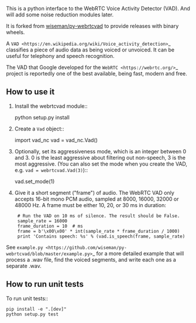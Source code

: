 This is a python interface to the WebRTC Voice Activity Detector
(VAD).  And will add some noise reduction modules later.

It is forked from [wiseman/py-webrtcvad](https://github.com/wiseman/py-webrtcvad) to provide releases with binary wheels.

A `VAD <https://en.wikipedia.org/wiki/Voice_activity_detection>`_
classifies a piece of audio data as being voiced or unvoiced. It can
be useful for telephony and speech recognition.

The VAD that Google developed for the `WebRTC <https://webrtc.org/>`_
project is reportedly one of the best available, being fast, modern
and free.

How to use it
-------------

1. Install the webrtcvad module::

    python setup.py install

2. Create a ``Vad`` object::

    import vad_nc
    vad = vad_nc.Vad()

3. Optionally, set its aggressiveness mode, which is an integer
   between 0 and 3. 0 is the least aggressive about filtering out
   non-speech, 3 is the most aggressive. (You can also set the mode
   when you create the VAD, e.g. ``vad = webrtcvad.Vad(3)``)::

    vad.set_mode(1)

4. Give it a short segment ("frame") of audio. The WebRTC VAD only
   accepts 16-bit mono PCM audio, sampled at 8000, 16000, 32000 or 48000 Hz.
   A frame must be either 10, 20, or 30 ms in duration:

        # Run the VAD on 10 ms of silence. The result should be False.
        sample_rate = 16000
        frame_duration = 10  # ms
        frame = b'\x00\x00' * int(sample_rate * frame_duration / 1000)
        print 'Contains speech: %s' % (vad.is_speech(frame, sample_rate)


See `example.py
<https://github.com/wiseman/py-webrtcvad/blob/master/example.py>`_ for
a more detailed example that will process a .wav file, find the voiced
segments, and write each one as a separate .wav.


How to run unit tests
---------------------

To run unit tests::

    pip install -e ".[dev]"
    python setup.py test

